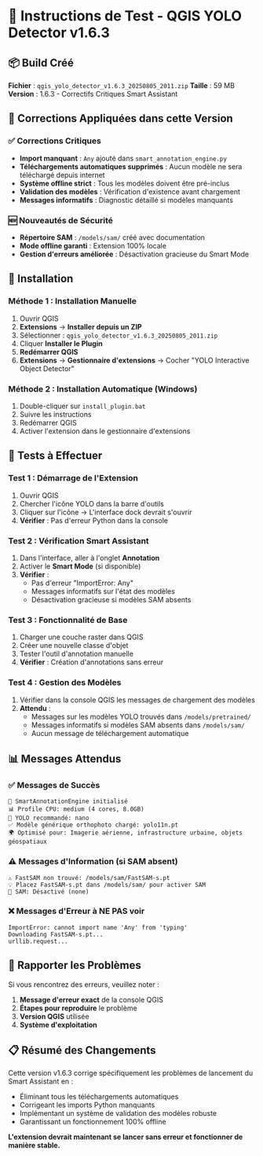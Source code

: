 # 🎯 Instructions de Test - QGIS YOLO Detector v1.6.3

## 📦 Build Créé

**Fichier** : `qgis_yolo_detector_v1.6.3_20250805_2011.zip`
**Taille** : 59 MB
**Version** : 1.6.3 - Correctifs Critiques Smart Assistant

## 🔧 Corrections Appliquées dans cette Version

### ✅ **Corrections Critiques**
- **Import manquant** : `Any` ajouté dans `smart_annotation_engine.py`
- **Téléchargements automatiques supprimés** : Aucun modèle ne sera téléchargé depuis internet
- **Système offline strict** : Tous les modèles doivent être pré-inclus
- **Validation des modèles** : Vérification d'existence avant chargement
- **Messages informatifs** : Diagnostic détaillé si modèles manquants

### 🆕 **Nouveautés de Sécurité**
- **Répertoire SAM** : `/models/sam/` créé avec documentation
- **Mode offline garanti** : Extension 100% locale
- **Gestion d'erreurs améliorée** : Désactivation gracieuse du Smart Mode

## 🚀 Installation

### Méthode 1 : Installation Manuelle
1. Ouvrir QGIS
2. **Extensions** → **Installer depuis un ZIP**
3. Sélectionner : `qgis_yolo_detector_v1.6.3_20250805_2011.zip`
4. Cliquer **Installer le Plugin**
5. **Redémarrer QGIS**
6. **Extensions** → **Gestionnaire d'extensions** → Cocher "YOLO Interactive Object Detector"

### Méthode 2 : Installation Automatique (Windows)
1. Double-cliquer sur `install_plugin.bat`
2. Suivre les instructions
3. Redémarrer QGIS
4. Activer l'extension dans le gestionnaire d'extensions

## 🧪 Tests à Effectuer

### Test 1 : Démarrage de l'Extension
1. Ouvrir QGIS
2. Chercher l'icône YOLO dans la barre d'outils
3. Cliquer sur l'icône → L'interface dock devrait s'ouvrir
4. **Vérifier** : Pas d'erreur Python dans la console

### Test 2 : Vérification Smart Assistant
1. Dans l'interface, aller à l'onglet **Annotation**
2. Activer le **Smart Mode** (si disponible)
3. **Vérifier** : 
   - Pas d'erreur "ImportError: Any"
   - Messages informatifs sur l'état des modèles
   - Désactivation gracieuse si modèles SAM absents

### Test 3 : Fonctionnalité de Base
1. Charger une couche raster dans QGIS
2. Créer une nouvelle classe d'objet
3. Tester l'outil d'annotation manuelle
4. **Vérifier** : Création d'annotations sans erreur

### Test 4 : Gestion des Modèles
1. Vérifier dans la console QGIS les messages de chargement des modèles
2. **Attendu** : 
   - Messages sur les modèles YOLO trouvés dans `/models/pretrained/`
   - Messages informatifs si modèles SAM absents dans `/models/sam/`
   - Aucun message de téléchargement automatique

## 📊 Messages Attendus

### ✅ **Messages de Succès**
```
🤖 SmartAnnotationEngine initialisé
📊 Profile CPU: medium (4 cores, 8.0GB)
🎯 YOLO recommandé: nano
✅ Modèle générique orthophoto chargé: yolo11n.pt
🌍 Optimisé pour: Imagerie aérienne, infrastructure urbaine, objets géospatiaux
```

### ⚠️ **Messages d'Information** (si SAM absent)
```
⚠️ FastSAM non trouvé: /models/sam/FastSAM-s.pt
💡 Placez FastSAM-s.pt dans /models/sam/ pour activer SAM
🎨 SAM: Désactivé (none)
```

### ❌ **Messages d'Erreur à NE PAS voir**
```
ImportError: cannot import name 'Any' from 'typing'
Downloading FastSAM-s.pt...
urllib.request...
```

## 🐛 Rapporter les Problèmes

Si vous rencontrez des erreurs, veuillez noter :

1. **Message d'erreur exact** de la console QGIS
2. **Étapes pour reproduire** le problème
3. **Version QGIS** utilisée
4. **Système d'exploitation**

## 📋 Résumé des Changements

Cette version v1.6.3 corrige spécifiquement les problèmes de lancement du Smart Assistant en :
- Éliminant tous les téléchargements automatiques
- Corrigeant les imports Python manquants
- Implémentant un système de validation des modèles robuste
- Garantissant un fonctionnement 100% offline

**L'extension devrait maintenant se lancer sans erreur et fonctionner de manière stable.**